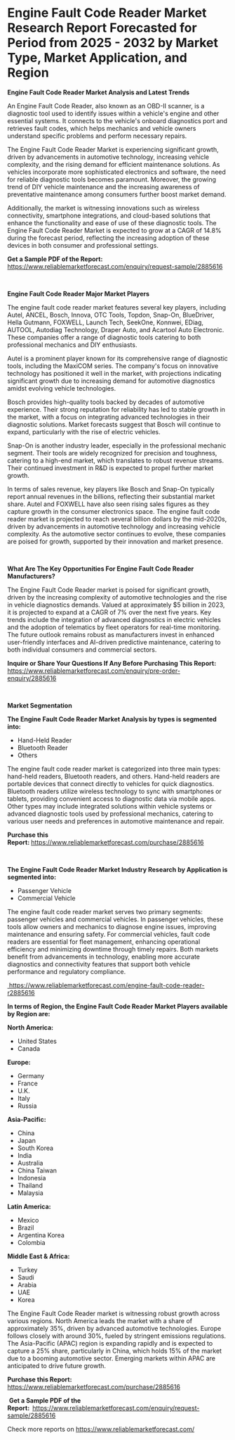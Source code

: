 <p><h1>Engine Fault Code Reader Market Research Report Forecasted for Period from 2025 -  2032 by Market Type, Market Application, and Region</h1></p><p><strong>Engine Fault Code Reader Market Analysis and Latest Trends</strong></p>
<p><p>An Engine Fault Code Reader, also known as an OBD-II scanner, is a diagnostic tool used to identify issues within a vehicle's engine and other essential systems. It connects to the vehicle's onboard diagnostics port and retrieves fault codes, which helps mechanics and vehicle owners understand specific problems and perform necessary repairs.</p><p>The Engine Fault Code Reader Market is experiencing significant growth, driven by advancements in automotive technology, increasing vehicle complexity, and the rising demand for efficient maintenance solutions. As vehicles incorporate more sophisticated electronics and software, the need for reliable diagnostic tools becomes paramount. Moreover, the growing trend of DIY vehicle maintenance and the increasing awareness of preventative maintenance among consumers further boost market demand.</p><p>Additionally, the market is witnessing innovations such as wireless connectivity, smartphone integrations, and cloud-based solutions that enhance the functionality and ease of use of these diagnostic tools. The Engine Fault Code Reader Market is expected to grow at a CAGR of 14.8% during the forecast period, reflecting the increasing adoption of these devices in both consumer and professional settings.</p></p>
<p><strong>Get a Sample PDF of the Report:&nbsp;</strong> <a href="https://www.reliablemarketforecast.com/enquiry/request-sample/2885616?utm_campaign=2753&utm_medium=2&utm_source=Github&utm_content=ia&utm_term=13032025&utm_id=engine-fault-code-reader">https://www.reliablemarketforecast.com/enquiry/request-sample/2885616</a></p>
<p>&nbsp;</p>
<p><strong>Engine Fault Code Reader Major Market Players</strong></p>
<p><p>The engine fault code reader market features several key players, including Autel, ANCEL, Bosch, Innova, OTC Tools, Topdon, Snap-On, BlueDriver, Hella Gutmann, FOXWELL, Launch Tech, SeekOne, Konnwei, EDiag, AUTOOL, Autodiag Technology, Draper Auto, and Acartool Auto Electronic. These companies offer a range of diagnostic tools catering to both professional mechanics and DIY enthusiasts.</p><p>Autel is a prominent player known for its comprehensive range of diagnostic tools, including the MaxiCOM series. The company's focus on innovative technology has positioned it well in the market, with projections indicating significant growth due to increasing demand for automotive diagnostics amidst evolving vehicle technologies.</p><p>Bosch provides high-quality tools backed by decades of automotive experience. Their strong reputation for reliability has led to stable growth in the market, with a focus on integrating advanced technologies in their diagnostic solutions. Market forecasts suggest that Bosch will continue to expand, particularly with the rise of electric vehicles.</p><p>Snap-On is another industry leader, especially in the professional mechanic segment. Their tools are widely recognized for precision and toughness, catering to a high-end market, which translates to robust revenue streams. Their continued investment in R&D is expected to propel further market growth.</p><p>In terms of sales revenue, key players like Bosch and Snap-On typically report annual revenues in the billions, reflecting their substantial market share. Autel and FOXWELL have also seen rising sales figures as they capture growth in the consumer electronics space. The engine fault code reader market is projected to reach several billion dollars by the mid-2020s, driven by advancements in automotive technology and increasing vehicle complexity. As the automotive sector continues to evolve, these companies are poised for growth, supported by their innovation and market presence.</p></p>
<p>&nbsp;</p>
<p><strong>What Are The Key Opportunities For Engine Fault Code Reader Manufacturers?</strong></p>
<p><p>The Engine Fault Code Reader market is poised for significant growth, driven by the increasing complexity of automotive technologies and the rise in vehicle diagnostics demands. Valued at approximately $5 billion in 2023, it is projected to expand at a CAGR of 7% over the next five years. Key trends include the integration of advanced diagnostics in electric vehicles and the adoption of telematics by fleet operators for real-time monitoring. The future outlook remains robust as manufacturers invest in enhanced user-friendly interfaces and AI-driven predictive maintenance, catering to both individual consumers and commercial sectors.</p></p>
<p><strong>Inquire or Share Your Questions If Any Before Purchasing This Report:</strong> <a href="https://www.reliablemarketforecast.com/enquiry/pre-order-enquiry/2885616?utm_campaign=2753&utm_medium=2&utm_source=Github&utm_content=ia&utm_term=13032025&utm_id=engine-fault-code-reader">https://www.reliablemarketforecast.com/enquiry/pre-order-enquiry/2885616</a></p>
<p>&nbsp;</p>
<p><strong>Market Segmentation</strong></p>
<p><strong>The Engine Fault Code Reader Market Analysis by types is segmented into:</strong></p>
<p><ul><li>Hand-Held Reader</li><li>Bluetooth Reader</li><li>Others</li></ul></p>
<p><p>The engine fault code reader market is categorized into three main types: hand-held readers, Bluetooth readers, and others. Hand-held readers are portable devices that connect directly to vehicles for quick diagnostics. Bluetooth readers utilize wireless technology to sync with smartphones or tablets, providing convenient access to diagnostic data via mobile apps. Other types may include integrated solutions within vehicle systems or advanced diagnostic tools used by professional mechanics, catering to various user needs and preferences in automotive maintenance and repair.</p></p>
<p><strong>Purchase this Report:&nbsp;</strong><a href="https://www.reliablemarketforecast.com/purchase/2885616?utm_campaign=2753&utm_medium=2&utm_source=Github&utm_content=ia&utm_term=13032025&utm_id=engine-fault-code-reader">https://www.reliablemarketforecast.com/purchase/2885616</a></p>
<p>&nbsp;</p>
<p><strong>The Engine Fault Code Reader Market Industry Research by Application is segmented into:</strong></p>
<p><ul><li>Passenger Vehicle</li><li>Commercial Vehicle</li></ul></p>
<p><p>The engine fault code reader market serves two primary segments: passenger vehicles and commercial vehicles. In passenger vehicles, these tools allow owners and mechanics to diagnose engine issues, improving maintenance and ensuring safety. For commercial vehicles, fault code readers are essential for fleet management, enhancing operational efficiency and minimizing downtime through timely repairs. Both markets benefit from advancements in technology, enabling more accurate diagnostics and connectivity features that support both vehicle performance and regulatory compliance.</p></p>
<p><a href="https://www.reliablemarketforecast.com/engine-fault-code-reader-r2885616?utm_campaign=2753&utm_medium=2&utm_source=Github&utm_content=ia&utm_term=13032025&utm_id=engine-fault-code-reader">&nbsp;https://www.reliablemarketforecast.com/engine-fault-code-reader-r2885616</a></p>
<p><strong>In terms of Region, the Engine Fault Code Reader Market Players available by Region are:</strong></p>
<p>
    <p> <strong> North America: </strong>
        <ul>
            <li>United States</li>
            <li>Canada</li>
        </ul>
        </p> 
    <p> <strong> Europe: </strong>
        <ul>
            <li>Germany</li>
            <li>France</li>
            <li>U.K.</li>
            <li>Italy</li>
            <li>Russia</li>
        </ul>
        </p> 
    <p> <strong> Asia-Pacific: </strong>
        <ul>
            <li>China</li>
            <li>Japan</li>
            <li>South Korea</li>
            <li>India</li>
            <li>Australia</li>
            <li>China Taiwan</li>
            <li>Indonesia</li>
            <li>Thailand</li>
            <li>Malaysia</li>
        </ul>
        </p> 
    <p> <strong> Latin America: </strong>
        <ul>
            <li>Mexico</li>
            <li>Brazil</li>
            <li>Argentina Korea</li>
            <li>Colombia</li>
        </ul>
        </p> 
    <p> <strong> Middle East & Africa: </strong>
        <ul>
            <li>Turkey</li>
            <li>Saudi</li>
            <li>Arabia</li>
            <li>UAE</li>
            <li>Korea</li>
        </ul>
    </p>
    </p>
<p><p>The Engine Fault Code Reader market is witnessing robust growth across various regions. North America leads the market with a share of approximately 35%, driven by advanced automotive technologies. Europe follows closely with around 30%, fueled by stringent emissions regulations. The Asia-Pacific (APAC) region is expanding rapidly and is expected to capture a 25% share, particularly in China, which holds 15% of the market due to a booming automotive sector. Emerging markets within APAC are anticipated to drive future growth.</p></p>
<p><strong>Purchase this Report: </strong><a href="https://www.reliablemarketforecast.com/purchase/2885616?utm_campaign=2753&utm_medium=2&utm_source=Github&utm_content=ia&utm_term=13032025&utm_id=engine-fault-code-reader">https://www.reliablemarketforecast.com/purchase/2885616</a></p>
<p>&nbsp;<strong>Get a Sample PDF of the Report:&nbsp;&nbsp;</strong><a href="https://www.reliablemarketforecast.com/enquiry/request-sample/2885616?utm_campaign=2753&utm_medium=2&utm_source=Github&utm_content=ia&utm_term=13032025&utm_id=engine-fault-code-reader">https://www.reliablemarketforecast.com/enquiry/request-sample/2885616</a></p>
<p><strong></strong></p>
<p>Check more reports on <a href="https://www.reliablemarketforecast.com/?utm_campaign=2753&utm_medium=2&utm_source=Github&utm_content=ia&utm_term=13032025&utm_id=engine-fault-code-reader">https://www.reliablemarketforecast.com/</a></p>